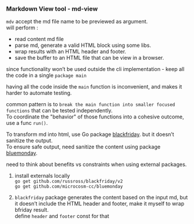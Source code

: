 ### Markdown View tool - md-view  
`mdv` accept the md file name to be previewed as argument.  
will perform :
- read content md file
- parse md, generate a valid HTML block using some libs.
- wrap results with an HTML header and footer.
- save the buffer to an HTML file that can be view in a browser.

since functionality won’t be used outside the cli implementation - keep all the code in a single `package main`

having all the code inside the `main` function is inconvenient, and makes it harder to automate testing.

common pattern is to `break the main function into smaller focused functions` that can be tested independently.  
To coordinate the "behavior" of those functions into a cohesive outcome, use a func `run()`. 

To transform md into html, use Go package [blackfriday](https://github.com/russross/blackfriday/v2). but it doesn’t sanitize the output.  
To ensure safe output, need sanitize the content using package [bluemonday](https://github.com/microcosm-cc/bluemonday​).

need to think about benefits vs constraints when using external packages.

1. install externals locally  
  `go get github.com/russross/blackfriday/v2`  
  `go get github.com/microcosm-cc/bluemonday`

2. `blackfriday` package generates the content based on the input md, but it doesn’t include the HTML header and footer, make it myself to wrap bfriday result.  
define `header` and `footer` const for that







